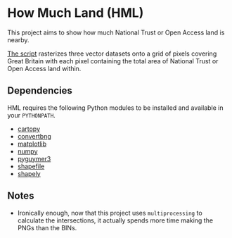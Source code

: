 # How Much Land (HML)

This project aims to show how much National Trust or Open Access land is nearby.

[The script](howMuchLandv1.py) rasterizes three vector datasets onto a grid of pixels covering Great Britain with each pixel containing the total area of National Trust or Open Access land within.

## Dependencies

HML requires the following Python modules to be installed and available in your `PYTHONPATH`.

* [cartopy](https://pypi.org/project/Cartopy)
* [convertbng](https://pypi.org/project/convertbng/)
* [matplotlib](https://pypi.org/project/matplotlib)
* [numpy](https://pypi.org/project/numpy)
* [pyguymer3](https://github.com/Guymer/PyGuymer3)
* [shapefile](https://pypi.org/project/pyshp)
* [shapely](https://pypi.org/project/Shapely)

## Notes

* Ironically enough, now that this project uses `multiprocessing` to calculate the intersections, it actually spends more time making the PNGs than the BINs.
